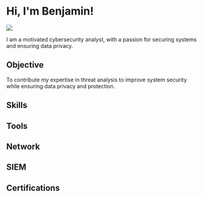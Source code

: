 # Hi, I'm Benjamin!
<a href="https://www.linkedin.com/in/benjamin-anyigor-8a311811b/" target="_blank"><img src="https://img.shields.io/badge/-LinkedIn-0072b1?&style=for-the-badge&logo=linkedin&logoColor=white" /></a>

I am a motivated cybersecurity analyst, with a passion for securing systems and ensuring data privacy.

## Objective
To contribute my expertise in threat analysis to improve system security while ensuring data privacy and protection.

## Skills


## Tools


## Network


## SIEM


## Certifications

